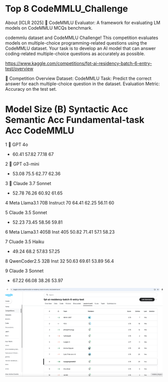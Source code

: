 # Top 8 CodeMMLU_Challenge

About
[ICLR 2025] 🚀 CodeMMLU Evaluator: A framework for evaluating LM models on CodeMMLU MCQs benchmark.



codemmlu dataset and CodeMMLU Challenge! This competition evaluates models on multiple-choice programming-related questions using the CodeMMLU dataset. Your task is to develop an AI model that can answer coding-related multiple-choice questions as accurately as possible.

https://www.kaggle.com/competitions/fpt-ai-residency-batch-6-entry-test/overview

📌 Competition Overview
Dataset: CodeMMLU
Task: Predict the correct answer for each multiple-choice question in the dataset.
Evaluation Metric: Accuracy on the test set.

#	Model	Size (B)	Syntactic Acc	Semantic Acc	Fundamental-task Acc	CodeMMLU
1
🥇
GPT 4o
-	60.41	57.82	77.18	67

2
🥈
GPT o3-mini
-	53.08	75.5	62.77	62.36

3
🥉
Claude 3.7 Sonnet
-	52.78	76.26	60.92	61.65

4
Meta Llama3.1 70B Instruct
70	64.41	62.25	56.11	60

5
Claude 3.5 Sonnet
-	52.23	73.45	58.56	59.81

6
Meta Llama3.1 405B Inst
405	50.82	71.41	57.1	58.23

7
Cluade 3.5 Haiku
-	49.24	68.2	57.83	57.25

8
QwenCoder2.5 32B Inst
32	50.63	69.61	53.89	56.4

9
Claude 3 Sonnet
-	67.22	66.08	38.26	53.97

![Alt text](/data/Top8CodeMMLU.png)

